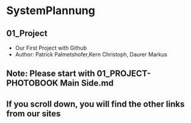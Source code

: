 # SystemPlannung
## 01_Project

- Our First Project with Github
-  Author: Patrick Palmetshofer,Kern Christoph, Daurer Markus
  
## Note: Please start with 01_PROJECT-PHOTOBOOK Main Side.md
## If you scroll down, you will find the other links from our sites



